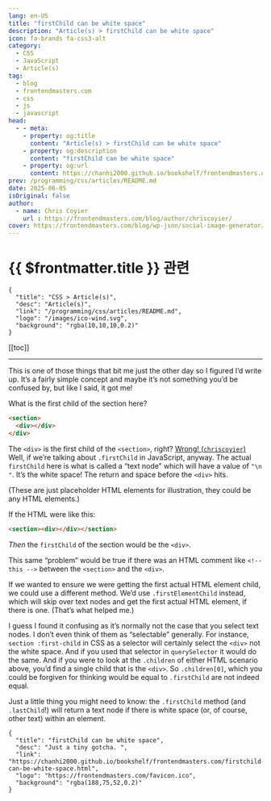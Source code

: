 ```yaml
---
lang: en-US
title: "firstChild can be white space"
description: "Article(s) > firstChild can be white space"
icon: fa-brands fa-css3-alt
category:
  - CSS
  - JavaScript
  - Article(s)
tag:
  - blog
  - frontendmasters.com
  - css
  - js
  - javascript
head:
  - - meta:
    - property: og:title
      content: "Article(s) > firstChild can be white space"
    - property: og:description
      content: "firstChild can be white space"
    - property: og:url
      content: https://chanhi2000.github.io/bookshelf/frontendmasters.com/firstchild-can-be-white-space.html
prev: /programming/css/articles/README.md
date: 2025-06-05
isOriginal: false
author:
  - name: Chris Coyier
    url : https://frontendmasters.com/blog/author/chriscoyier/
cover: https://frontendmasters.com/blog/wp-json/social-image-generator/v1/image/6040
---
```


# {{ $frontmatter.title }} 관련

```component VPCard
{
  "title": "CSS > Article(s)",
  "desc": "Article(s)",
  "link": "/programming/css/articles/README.md",
  "logo": "/images/ico-wind.svg",
  "background": "rgba(10,10,10,0.2)"
}
```

[[toc]]

---

<SiteInfo
  name="firstChild can be white space"
  desc="Just a tiny gotcha. "
  url="https://frontendmasters.com/blog/firstchild-can-be-white-space/"
  logo="https://frontendmasters.com/favicon.ico"
  preview="https://frontendmasters.com/blog/wp-json/social-image-generator/v1/image/6040"/>

This is one of those things that bit me just the other day so I figured I’d write up. It’s a fairly simple concept and maybe it’s not something you’d be confused by, but like I said, it got me!

What is the first child of the section here?

```html
<section>
  <div></div>
</div>
```

The `<div>` is the first child of the `<section>`, right? [Wrong! (<VPIcon icon="fa-brands fa-codepen"/>`chriscoyier`)](https://codepen.io/chriscoyier/pen/GgJZmpv?editors=1012) Well, if we’re talking about `.firstChild` in JavaScript, anyway. The actual `firstChild` here is what is called a “text node” which will have a value of `"\n "`. It’s the white space! The return and space before the `<div>` hits.

(These are just placeholder HTML elements for illustration, they could be any HTML elements.)

If the HTML were like this:

```html
<section><div></div></section>
```

*Then* the `firstChild` of the section would be the `<div>`.

This same “problem” would be true if there was an HTML comment like `<!-- this -->` between the `<section>` and the `<div>`.

If we wanted to ensure we were getting the first actual HTML element child, we could use a different method. We’d use `.firstElementChild` instead, which will skip over text nodes and get the first actual HTML element, if there is one. (That’s what helped me.)

I guess I found it confusing as it’s normally not the case that you select text nodes. I don’t even think of them as “selectable” generally. For instance, `section :first-child` in CSS as a selector will certainly select the `<div>` not the white space. And if you used that selector in `querySelector` it would do the same. And if you were to look at the `.children` of either HTML scenario above, you’d find a single child that is the `<div>`. So `.children[0]`, which you could be forgiven for thinking would be equal to `.firstChild` are not indeed equal.

Just a little thing you might need to know: the `.firstChild` method (and `.lastChild`!) will return a text node if there is white space (or, of course, other text) within an element.

<!-- TODO: add ARTICLE CARD -->
```component VPCard
{
  "title": "firstChild can be white space",
  "desc": "Just a tiny gotcha. ",
  "link": "https://chanhi2000.github.io/bookshelf/frontendmasters.com/firstchild-can-be-white-space.html",
  "logo": "https://frontendmasters.com/favicon.ico",
  "background": "rgba(188,75,52,0.2)"
}
```
